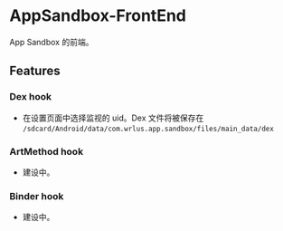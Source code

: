 # AppSandbox-FrontEnd
App Sandbox 的前端。

## Features
### Dex hook
* 在设置页面中选择监视的 uid。Dex 文件将被保存在 `/sdcard/Android/data/com.wrlus.app.sandbox/files/main_data/dex`

### ArtMethod hook
* 建设中。

### Binder hook
* 建设中。
